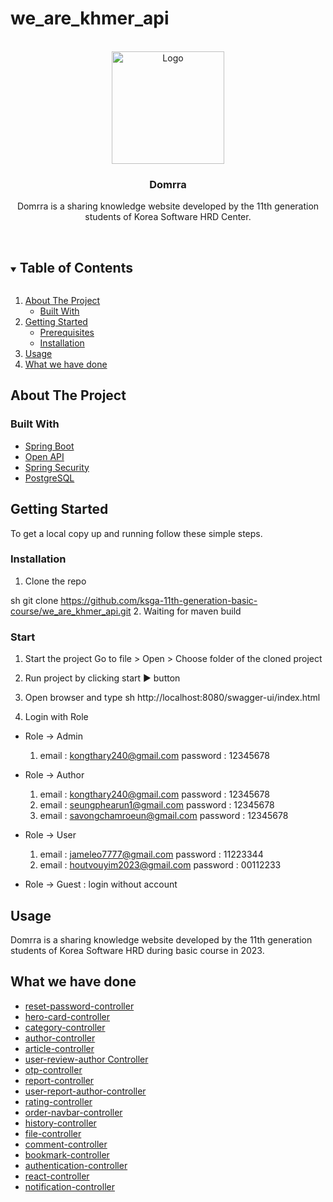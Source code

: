 # we_are_khmer_api
<!-- PROJECT LOGO -->
<br />
<div align="center">
  <img src="https://i.pinimg.com/564x/ac/d1/58/acd1583c24771218945a240816a3ad1a.jpg" alt="Logo" width="180" height="180">

  <h3 align="center">Domrra</h3>

  <p align="center">
   Domrra is a sharing knowledge website developed by the 11th generation students of Korea Software HRD Center.
    <br />
    <br />
    <!-- <a href="http://110.74.194.124:5605/swagger-ui/swagger-ui/index.html?configUrl=/v3/api-docs/swagger-config&configUrl=/v3/api-docs/swagger-config#/">View Demo</a> -->
  </p>
</div>



<!-- TABLE OF CONTENTS -->
<details open="open">
  <summary><h2 style="display: inline-block">Table of Contents</h2></summary>
  <ol>
    <li>
      <a href="#about-the-project">About The Project</a>
      <ul>
        <li><a href="#built-with">Built With</a></li>
      </ul>
    </li>
    <li>
      <a href="#getting-started">Getting Started</a>
      <ul>
        <li><a href="#prerequisites">Prerequisites</a></li>
        <li><a href="#installation">Installation</a></li>
      </ul>
    </li>
    <li><a href="#usage">Usage</a></li>
    <li><a href="#what-we-have-done">What we have done</a></li>
  </ol>
</details>



## About The Project
### Built With

* [Spring Boot](https://spring.io/projects/spring-boot)
* [Open API](https://springdoc.org/)
* [Spring Security](https://spring.io/projects/spring-security)
* [PostgreSQL](https://www.postgresql.org/)


<!-- GETTING STARTED -->
## Getting Started

To get a local copy up and running follow these simple steps.



### Installation

1. Clone the repo
   
sh
   git clone https://github.com/ksga-11th-generation-basic-course/we_are_khmer_api.git
2. Waiting for maven build
### Start

1. Start the project
   Go to file > Open > Choose folder of the cloned project 
2. Run project by clicking start ▶️ button
3. Open browser and type
sh
   http://localhost:8080/swagger-ui/index.html

4. Login with Role

- Role -> Admin
   1. email : kongthary240@gmail.com
      password : 12345678

- Role -> Author
   1. email : kongthary240@gmail.com
      password : 12345678
   2. email : seungphearun1@gmail.com
      password : 12345678
   3. email : savongchamroeun@gmail.com
      password : 12345678

- Role -> User
   1. email : jameleo7777@gmail.com
      password : 11223344  
   2. email : houtvouyim2023@gmail.com
      password : 00112233

- Role -> Guest : login without account

<!-- USAGE EXAMPLES -->
## Usage

Domrra is a sharing knowledge website developed by the 11th generation students of Korea Software HRD during basic course in 2023.

<!-- _For more examples, please refer to the [Demo](http://110.74.194.124:5605/swagger-ui/swagger-ui/index.html?configUrl=/v3/api-docs/swagger-config&configUrl=/v3/api-docs/swagger-config#/)_ -->


<!-- ACKNOWLEDGEMENTS -->
## What we have done

* [reset-password-controller](http://localhost:8080/swagger-ui/index.html#/reset-password-controller)
* [hero-card-controller](http://localhost:8080/swagger-ui/index.html#/hero-card-controller)
* [category-controller](http://localhost:8080/swagger-ui/index.html#/category-controller)
* [author-controller](http://localhost:8080/swagger-ui/index.html#/author-controller)
* [article-controller](http://localhost:8080/swagger-ui/index.html#/article-controller)
* [user-review-author Controller](http://localhost:8080/swagger-ui/index.html#/user-review-author-controller)
* [otp-controller](http://localhost:8080/swagger-ui/index.html#/otp-controller)
* [report-controller](http://localhost:8080/swagger-ui/index.html#/report-controller)
* [user-report-author-controller](http://localhost:8080/swagger-ui/index.html#/user-report-author-controller)
* [rating-controller](http://localhost:8080/swagger-ui/index.html#/rating-controller)
* [order-navbar-controller](http://localhost:8080/swagger-ui/index.html#/order-navbar-controller)
* [history-controller](http://localhost:8080/swagger-ui/index.html#/history-controller)
* [file-controller](http://localhost:8080/swagger-ui/index.html#/file-controller)
* [comment-controller](http://localhost:8080/swagger-ui/index.html#/comment-controller)
* [bookmark-controller](http://localhost:8080/swagger-ui/index.html#/bookmark-controller)
* [authentication-controller](http://localhost:8080/swagger-ui/index.html#/authentication-controller)
* [react-controller](http://localhost:8080/swagger-ui/index.html#/react-controller)
* [notification-controller](http://localhost:8080/swagger-ui/index.html#/notification-controller)


